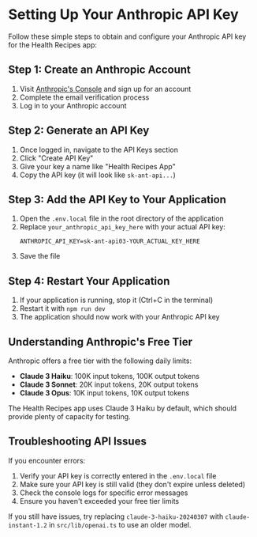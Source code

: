# Setting Up Your Anthropic API Key

Follow these simple steps to obtain and configure your Anthropic API key for the Health Recipes app:

## Step 1: Create an Anthropic Account

1. Visit [Anthropic's Console](https://console.anthropic.com/) and sign up for an account
2. Complete the email verification process
3. Log in to your Anthropic account

## Step 2: Generate an API Key

1. Once logged in, navigate to the API Keys section
2. Click "Create API Key"
3. Give your key a name like "Health Recipes App"
4. Copy the API key (it will look like `sk-ant-api...`)

## Step 3: Add the API Key to Your Application

1. Open the `.env.local` file in the root directory of the application
2. Replace `your_anthropic_api_key_here` with your actual API key:
   ```
   ANTHROPIC_API_KEY=sk-ant-api03-YOUR_ACTUAL_KEY_HERE
   ```
3. Save the file

## Step 4: Restart Your Application

1. If your application is running, stop it (Ctrl+C in the terminal)
2. Restart it with `npm run dev`
3. The application should now work with your Anthropic API key

## Understanding Anthropic's Free Tier

Anthropic offers a free tier with the following daily limits:

- **Claude 3 Haiku**: 100K input tokens, 100K output tokens
- **Claude 3 Sonnet**: 20K input tokens, 20K output tokens
- **Claude 3 Opus**: 10K input tokens, 10K output tokens

The Health Recipes app uses Claude 3 Haiku by default, which should provide plenty of capacity for testing.

## Troubleshooting API Issues

If you encounter errors:

1. Verify your API key is correctly entered in the `.env.local` file
2. Make sure your API key is still valid (they don't expire unless deleted)
3. Check the console logs for specific error messages
4. Ensure you haven't exceeded your free tier limits

If you still have issues, try replacing `claude-3-haiku-20240307` with `claude-instant-1.2` in `src/lib/openai.ts` to use an older model. 